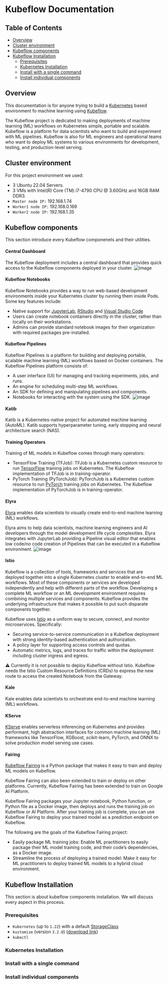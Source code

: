 # Kubeflow Documentation

## Table of Contents

<!-- toc -->

- [Overview](#overview)
- [Cluster environment](#cluster-environment)
- [Kubeflow components](#kubeflow-components)
- [Kubeflow Installation](#kubeflow-installation)
  * [Prerequisites](#prerequisites)
  * [Kubernetes Installation](#kubernetes-installation)
  * [Install with a single command](#install-with-a-single-command)
  * [Install individual components](#install-individual-components)

<!-- tocstop -->

## Overview
This documentation is for anyone trying to build a [Kubernetes](https://kubernetes.io/docs/home/) based environment fo machine learning using [Kubeflow](https://www.kubeflow.org/docs/started/introduction/).

The Kubeflow project is dedicated to making deployments of machine learning (ML) workflows on Kubernetes simple, portable and scalable. Kubeflow is a platform for data scientists who want to build and experiment with ML pipelines. Kubeflow is also for ML engineers and operational teams who want to deploy ML systems to various environments for development, testing, and production-level serving.

## Cluster environment
For this project environment we used:
- 3 Ubuntu 22.04 Servers. 
- 3 VMs with Intel(R) Core (TM) i7-4790 CPU @ 3.60GHz and 16GB RAM DDR3.
- `Master node IP:` 192.168.1.74
- `Worker1 node IP:` 192.168.0.169
- `Worker2 node IP:` 192.168.1.35

## Kubeflow components
This section introduce every Kubeflow componenets and their utilities.

#### Central Dashboard
The Kubeflow deployment includes a central dashboard that provides quick access to the Kubeflow components deployed in your cluster.
![image](https://user-images.githubusercontent.com/75808939/206497278-277322b2-741f-4f65-9398-2e97631d5a14.png)

#### Kubeflow Notebooks
Kubeflow Notebooks provides a way to run web-based development environments inside your Kubernetes cluster by running them inside Pods.
Some key features include:
- Native support for [JupyterLab](https://github.com/jupyterlab/jupyterlab), [RStudio](https://github.com/rstudio/rstudio) and [Visual Studio Code](https://github.com/coder/code-server)
- Users can create notebook containers directly in the cluster, rather than locally on their workstations.
- Admins can provide standard notebook images for their organization with required packages pre-installed.

#### Kubeflow Pipelines
Kubeflow Pipelines is a platform for building and deploying portable, scalable machine learning (ML) workflows based on Docker containers.
The Kubeflow Pipelines platform consists of:
- A user interface (UI) for managing and tracking experiments, jobs, and runs.
- An engine for scheduling multi-step ML workflows.
- An SDK for defining and manipulating pipelines and components.
- Notebooks for interacting with the system using the SDK.
![image](https://user-images.githubusercontent.com/75808939/206500339-c2651a3e-93c6-4fcf-a45c-eea5a6ceca54.png)


#### Katib
Katib is a Kubernetes-native project for automated machine learning (AutoML). Katib supports hyperparameter tuning, early stopping and neural architecture search (NAS).

#### Training Operators
Training of ML models in Kubeflow comes through many operators:
- TensorFlow Training (TFJob): TFJob is a Kubernetes custom resource to run [TensorFlow](https://www.tensorflow.org/) training jobs on Kubernetes. The Kubeflow implementation of TFJob is in training-operator.
- PyTorch Training (PyTorchJob): PyTorchJob is a Kubernetes custom resource to run [PyTorch](https://pytorch.org/) training jobs on Kubernetes. The Kubeflow implementation of PyTorchJob is in training-operator.

#### Elyra
[Elyra](https://github.com/elyra-ai/elyra) enables data scientists to visually create end-to-end machine learning (ML) workflows.

Elyra aims to help data scientists, machine learning engineers and AI developers through the model development life cycle complexities. Elyra integrates with JupyterLab providing a Pipeline visual editor that enables low code/no code creation of Pipelines that can be executed in a Kubeflow environment.
![image](https://user-images.githubusercontent.com/75808939/206504108-c9b4ec0b-8ff7-406c-9383-8f9082babd4b.png)

#### Istio
Kubeflow is a collection of tools, frameworks and services that are deployed together into a single Kubernetes cluster to enable end-to-end ML workflows. Most of these components or services are developed independently and help with different parts of the workflow. Developing a complete ML workflow or an ML development environment requires combining multiple services and components. Kubeflow provides the underlying infrastructure that makes it possible to put such disparate components together.

Kubeflow uses [Istio](https://istio.io/) as a uniform way to secure, connect, and monitor microservices. Specifically:
- Securing service-to-service communication in a Kubeflow deployment with strong identity-based authentication and authorization.
- A policy layer for supporting access controls and quotas.
- Automatic metrics, logs, and traces for traffic within the deployment including cluster ingress and egress.

⚠️ Currently it is not possible to deploy Kubeflow without Istio. Kubeflow needs the Istio Custom Resource Definitions (CRDs) to express the new route to access the created Notebook from the Gateway.

#### Kale
Kale enables data scientists to orchestrate end-to-end machine learning (ML) workflows.

#### KServe
[KServe](https://github.com/KServe/KServe) enables serverless inferencing on Kubernetes and provides performant, high abstraction interfaces for common machine learning (ML) frameworks like TensorFlow, XGBoost, scikit-learn, PyTorch, and ONNX to solve production model serving use cases.



#### Fairing
[Kubeflow Fairing](https://github.com/kubeflow/fairing) is a Python package that makes it easy to train and deploy ML models on Kubeflow. 

Kubeflow Fairing can also been extended to train or deploy on other platforms. Currently, Kubeflow Fairing has been extended to train on Google AI Platform.

Kubeflow Fairing packages your Jupyter notebook, Python function, or Python file as a Docker image, then deploys and runs the training job on Kubeflow or AI Platform. After your training job is complete, you can use Kubeflow Fairing to deploy your trained model as a prediction endpoint on Kubeflow.

The following are the goals of the Kubeflow Fairing project:
- Easily package ML training jobs: Enable ML practitioners to easily package their ML model training code, and their code’s dependencies, as a Docker image.
- Streamline the process of deploying a trained model: Make it easy for ML practitioners to deploy trained ML models to a hybrid cloud environment.


## Kubeflow Installation
This section is about kubeflow components installation. We will discuss every aspect in this process.

### Prerequisites
- `Kubernetes` (up to `1.22`) with a default [StorageClass](https://kubernetes.io/docs/concepts/storage/storage-classes/)
- `kustomize` (version `3.2.0`) ([download link](https://github.com/kubernetes-sigs/kustomize/releases/tag/v3.2.0))
- `kubectl`

### Kubernetes Installation


### Install with a single command

### Install individual components

